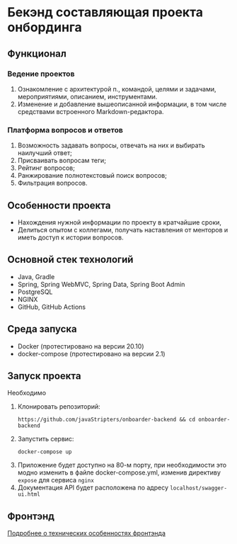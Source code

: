 # Бекэнд составляющая проекта онбординга

## Функционал

### Ведение проектов
1. Ознакомление с архитектурой п., командой, целями и задачами, мероприятиями, описанием, инструментами.
2. Изменение и добавление вышеописанной информации, в том числе средствами встроенного Markdown-редактора.

### Платформа вопросов и ответов
1. Возможность задавать вопросы, отвечать на них и выбирать наилучший ответ;
2. Присваивать вопросам теги;
3. Рейтинг вопросов;
4. Ранжирование полнотекстовый поиск вопросов;
5. Фильтрация вопросов.

## Особенности проекта
- Нахождения нужной информации по проекту в кратчайшие сроки,
- Делиться опытом с коллегами, получать наставления от менторов и иметь доступ к истории вопросов.

## Основной стек технологий

- Java, Gradle
- Spring, Spring WebMVC, Spring Data, Spring Boot Admin
- PostgreSQL
- NGINX
- GitHub, GitHub Actions

## Среда запуска

- Docker (протестировано на версии 20.10)
- docker-compose (протестировано на версии 2.1)

## Запуск проекта

Необходимо
1. Клонировать репозиторий:
    ```shell
   https://github.com/javaStripters/onboarder-backend && cd onboarder-backend
   ```
2. Запустить сервис:
    ```shell
    docker-compose up
   ```
3. Приложение будет доступно на 80-м порту, при необходимости это модно изменить в файле docker-compose.yml, изменив директиву `expose` для сервиса `nginx`
4. Документация API будет расположена по адресу `localhost/swagger-ui.html`

## Фронтэнд 

[Подробнее о технических особенностях фронтэнда](https://github.com/javaStripters/psb-onboarding)